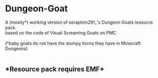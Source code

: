 # Dungeon-Goat
A (mostly*) working version of  seraphim291_'s Dungeon Goats resource pack.    </br>
based on the code of Visual Screaming Goats on PMC                             </br></br>
(*baby goats do not have the stumpy horns they have in Minecraft Dungeons)     </br></br>

<h2 style="colour: red;">*Resource pack requires EMF*</h2>                                          
